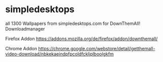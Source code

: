 # simpledesktops
all 1300 Wallpapers from simpledesktops.com for DownThemAll! Downloadmanager

Firefox Addon
https://addons.mozilla.org/de/firefox/addon/downthemall/

Chrome Addon
https://chrome.google.com/webstore/detail/getthemall-video-download/nbkekaeindpfpcoldfckljplboolgkfm
